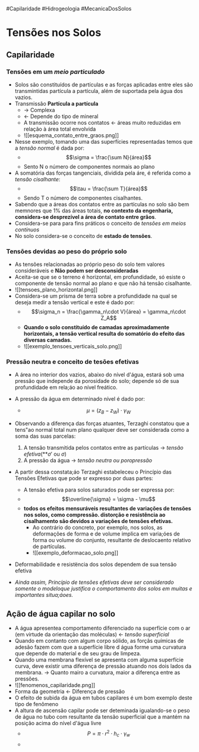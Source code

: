 #Capilaridade #Hidrogeologia #MecanicaDosSolos
# Tensões nos Solos
## Capilaridade
### Tensões em um  _meio particulado_
* Solos são constituídos de partículas e as forças aplicadas entre eles são transmintidas partícula a partícula, além de suportada pela água dos vazios.
* Transmissão **Partícula a partícula** 
	* -> Complexa 
	* <- Depende do tipo de mineral
	* A transmissão ocorre nos contatos <- áreas muito reduzidas em relação à área total envolvida
	* ![[esquema_contato_entre_graos.png]]
* Nesse exemplo, tomando uma das superfícies representadas temos que a _tensão normal_ é dada por:
	* $$\sigma = \frac{\sum N}{área}$$
	* Sento N o número de componentes normais ao plano
* A somatória das forças tangenciais, dividida pela áre, é referida como a _tensâo cisalhante_:
	* $$\tau = \frac{\sum T}{área}$$
	* Sendo T o número de componentes cisalhantes.
* Sabendo que a áreas dos contatos entre as partículas no solo são bem memnores que 1% das áreas totais, **no contexto da engenharia, considera-se desprezível a área de contato entre grâos**.
* Considera-se para para fins práticos o conceito de *tensões em meios contínuos*
* No solo considera-se o conceito de __estado de tensões__.

### Tensões devidas ao peso do próprio solo
* As tensões relacionadas ao próprio peso do solo tem valores consideráveis e **Não podem ser desconsideradas**
* Aceita-se que se o terreno é horizontal, em profundidade, só esiste o componente de tensão normal ao plano e que não há tensão cisalhante.
* ![[tensoes_plano_horizontal.png]]
* Considera-se um prisma de terra sobre a profundidade na qual se deseja medir a tensão vertical e este é dado por:
	* $$\sigma_n = \frac{\gamma_n\cdot V}{área} = \gamma_n\cdot Z_A$$
	* **Quando o solo constituído de camadas aproximadamente horizontais, a tensão vertical resulta do somatório do efeito das diversas camadas.**
	* ![[exemplo_tensoes_verticais_solo.png]]

### Pressão neutra e conceito de tesões efetivas

* A área no interior dos vazios, abaixo do nível d'água, estará sob uma pressão que independe da porosidade do solo; depende só de sua profundidade em rela;áo ao nível freático.
* A pressão da água em determinado nível é dado por:
	* $$\mu = (z_B - z_W)\cdot \gamma_W$$
* Observando a diferença das forças atuantes, Terzaghi constatou que a tens"ao normal total num plano qualquer deve ser considerada como a soma das suas parcelas:
	1. A tensão transmitida pelos contatos entre as partículas -> _tensão efetiva_(**$\sigma'$ ou $\sigma$)
	2. A pressão da água -> _tensão neutra ou poropressão_

* A partir dessa constata;áo Terzaghi estabeleceu o Princípio das Tensões Efetivas que pode sr expresso por duas partes:
	* A tensão efetiva para solos saturados pode ser expressa por:
	* $$\overline{\sigma} = \sigma - \mu$$
	* **todos os efeitos mensuráveis resultantes de variações de tensões nos solos, como compressão.  distorção e resistência ao cisalhamento são devidos a variações de tensões efetivas.**
		* Ao contrário do concreto, por exemplo, nos solos, as deformações de forma e de volume implica em varia;óes de forma ou volume do conjunto, resultante de deslocaento relativo de partículas.
		* ![[exemplo_deformacao_solo.png]]

* Deformabilidade e resistëncia dos solos dependem de sua tensão efetiva
* *Ainda assim, Princípio de tensões efetivas deve ser considerado somente o modeloque justifica o comportamento dos solos em muitas e importantes situa;áoes.*

## Ação de água capilar no solo
* A água apresentea comportamento diferenciado na superfície com o ar (em virtude da orientação das moléculas) <- _tensão superficial_
* Quando em contanto com algum corpo sólido, as forçãs químicas de adesão fazem com que a superfície libre d água forme uma curvatura que depende do material e de seu grau de limpeza.
* Quando uma membrana flexível se apresenta com alguma superfície curva, deve existir uma diferença de pressão atuando nos dois lados da membrana. -> Quanto mairo a curvatura, maior a diferença entre as pressões.
* ![[fenomenos_capilaridade.png]]
* Forma da geometria <- Diferença de pressão
* O efeito de subida da água em tubos capilares é um bom exemplo deste tipo de fenômeno
* A altura de ascensão capilar pode  ser deteminada igualando-se o peso de água no tubo com resultante da tensão superficial que a mantém na posição acima do nível d'água livre
	* $$ P = \pi\cdot r^2\cdot h_c\cdot\gamma_w $$
	* 

  